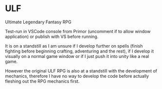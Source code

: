 # ULF
Ultimate Legendary Fantasy RPG

Test-run in VSCode console from Primor (uncomment if to allow window application) or publish with VS before running.

It is on a standstill as I am unsure if I develop further on spells (finish fighting before beginning crafting, adventuring and the rest), if I develop it visually on a normal game window or if I just push it into unity like a real game.

However the original ULF RPG is also at a standstill with the development of mechanics, therefore I have no way to develop the code before actually fleshing out the RPG mechanics first.
